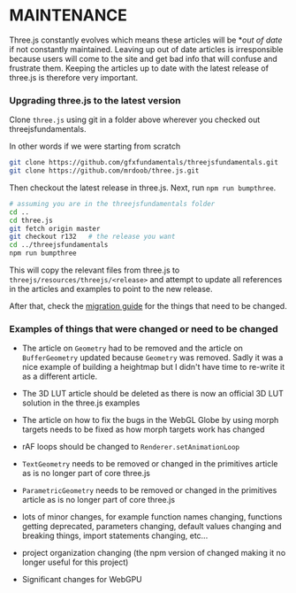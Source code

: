 # MAINTENANCE

Three.js constantly evolves which means these articles will be **out of date*
if not constantly maintained. Leaving up out of date articles is irresponsible
because users will come to the site and get bad info that will confuse and 
frustrate them. Keeping the articles up to date with the latest release of
three.js is therefore very important.

### Upgrading three.js to the latest version

Clone `three.js` using git in a folder above wherever you checked out threejsfundamentals.

In other words if we were starting from scratch

```bash
git clone https://github.com/gfxfundamentals/threejsfundamentals.git
git clone https://github.com/mrdoob/three.js.git
```

Then checkout the latest release in three.js. Next, run `npm run bumpthree`.

```bash
# assuming you are in the threejsfundamentals folder
cd ..
cd three.js
git fetch origin master
git checkout r132   # the release you want
cd ../threejsfundamentals
npm run bumpthree
```

This will copy the relevant files from three.js to
`threejs/resources/threejs/<release>` and attempt to update
all references in the articles and examples to point to the
new release.

After that, check the [migration guide](https://github.com/mrdoob/three.js/wiki/Migration-Guide)
for the things that need to be changed.

### Examples of things that were changed or need to be changed

* The article on `Geometry` had to be removed and the article on `BufferGeometry` updated because
  `Geometry` was removed. Sadly it was a nice example of building a heightmap but I didn't have
  time to re-write it as a different article.

* The 3D LUT article should be deleted as there is now an official 3D LUT solution in the three.js examples

* The article on how to fix the bugs in the WebGL Globe by using morph targets needs to be fixed
  as how morph targets work has changed

* rAF loops should be changed to `Renderer.setAnimationLoop`

* `TextGeometry` needs to be removed or changed in the primitives article as is no longer part of core three.js

* `ParametricGeometry` needs to be removed or changed in the primitives article as is no longer part of core three.js

* lots of minor changes, for example function names changing, functions getting deprecated, parameters changing,
  default values changing and breaking things, import statements changing, etc...

* project organization changing (the npm version of changed making it no longer useful for this project)

* Significant changes for WebGPU

